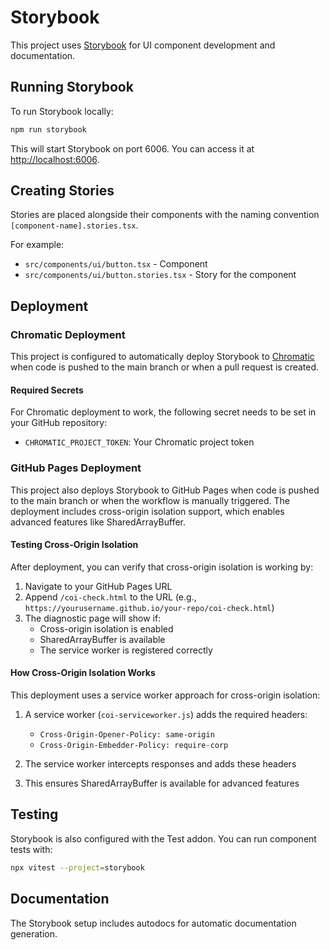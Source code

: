 # Storybook

This project uses [Storybook](https://storybook.js.org/) for UI component development and documentation.

## Running Storybook

To run Storybook locally:

```bash
npm run storybook
```

This will start Storybook on port 6006. You can access it at [http://localhost:6006](http://localhost:6006).

## Creating Stories

Stories are placed alongside their components with the naming convention `[component-name].stories.tsx`. 

For example:
- `src/components/ui/button.tsx` - Component
- `src/components/ui/button.stories.tsx` - Story for the component

## Deployment

### Chromatic Deployment

This project is configured to automatically deploy Storybook to [Chromatic](https://www.chromatic.com/) when code is pushed to the main branch or when a pull request is created.

#### Required Secrets

For Chromatic deployment to work, the following secret needs to be set in your GitHub repository:

- `CHROMATIC_PROJECT_TOKEN`: Your Chromatic project token

### GitHub Pages Deployment

This project also deploys Storybook to GitHub Pages when code is pushed to the main branch or when the workflow is manually triggered. The deployment includes cross-origin isolation support, which enables advanced features like SharedArrayBuffer.

#### Testing Cross-Origin Isolation

After deployment, you can verify that cross-origin isolation is working by:

1. Navigate to your GitHub Pages URL
2. Append `/coi-check.html` to the URL (e.g., `https://yourusername.github.io/your-repo/coi-check.html`)
3. The diagnostic page will show if:
   - Cross-origin isolation is enabled
   - SharedArrayBuffer is available
   - The service worker is registered correctly

#### How Cross-Origin Isolation Works

This deployment uses a service worker approach for cross-origin isolation:

1. A service worker (`coi-serviceworker.js`) adds the required headers:
   - `Cross-Origin-Opener-Policy: same-origin`
   - `Cross-Origin-Embedder-Policy: require-corp`

2. The service worker intercepts responses and adds these headers

3. This ensures SharedArrayBuffer is available for advanced features

## Testing

Storybook is also configured with the Test addon. You can run component tests with:

```bash
npx vitest --project=storybook
```

## Documentation

The Storybook setup includes autodocs for automatic documentation generation. 